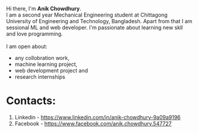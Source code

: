 Hi there, I'm **Anik Chowdhury**.<br/>
I am a second year Mechanical Engineering student at Chittagong University of Engineering and Technology, Bangladesh. Apart from that I am sessional ML and web developer. I'm passionate about learning new skll and love programming.<br/>
<br/>
I am open about:
- any collobration work,
- machine learning project,
- web development project and
- research internships

# Contacts:
1. Linkedin - https://www.linkedin.com/in/anik-chowdhury-9a09a9196
2. Facebook - https://www.facebook.com/anik.chowdhury.547727

